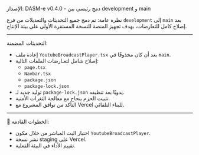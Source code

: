   الإصدار: DASM-e v0.4.0 - دمج رئيسي بين development و main

  نظرة عامة:
تم دمج جميع التحديثات والتعديلات من فرع `development` إلى `main` بعد إصلاح كامل للتعارضات، بهدف تجهيز المنصة للنسخة المستقرة الأولى على بيئة الإنتاج.

---

  التحديثات المضمنة:
- إعادة ملف `YoutubeBroadcastPlayer.tsx` بعد أن كان محذوفًا في `main`.
- إصلاح شامل لتعـارضات الملفات التالية:
  - `page.tsx`
  - `Navbar.tsx`
  - `package.json`
  - `package-lock.json`
- توليد جديد لـ `package-lock.json` يدويًا بعد تنظيفه.
- تثبيت الحزم بنجاح مع معالجة الثغرات الأمنية.
- التأكد من توافق المشروع مع Vercel للبناء التلقائي.

---

 🔧 الخطوات القادمة:
- اختبار البث المباشر من خلال مكون `YoutubeBroadcastPlayer`.
- نشر نسخة staging على Vercel.
- تقييم الأداء في البيئة الفعلية.
